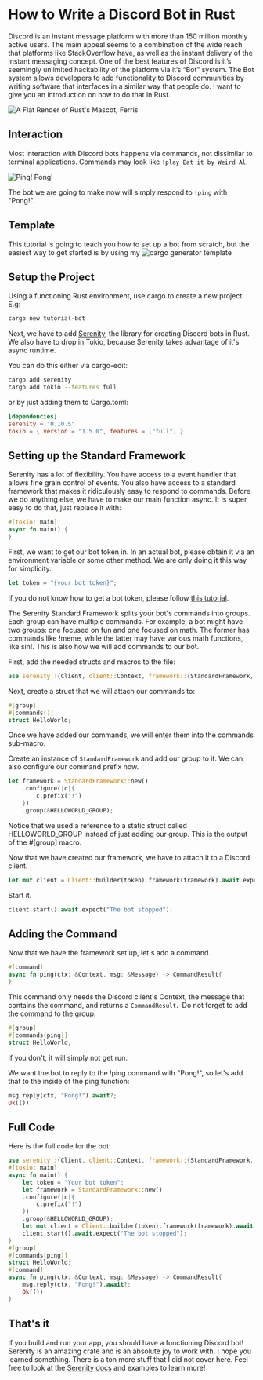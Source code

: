 # How to Write a Discord Bot in Rust

Discord is an instant message platform with more than 150 million monthly active users. The main appeal seems to a combination of the wide reach that platforms like StackOverflow have, as well as the instant delivery of the instant messaging concept. One of the best features of Discord is it’s seemingly unlimited hackability of the platform via it’s “Bot” system. The Bot system allows developers to add functionality to Discord communities by writing software that interfaces in a similar way that people do. I want to give you an introduction on how to do that in Rust.

![A Flat Render of Rust's Mascot, Ferris](/images/flat_ferris.png)

## Interaction

Most interaction with Discord bots happens via commands, not dissimilar to terminal applications. Commands may look like `!play Eat it by Weird Al`.

![Ping! Pong!](/images/ping_pong.png)

The bot we are going to make now will simply respond to `!ping` with "Pong!".

## Template

This tutorial is going to teach you how to set up a bot from scratch, but the easiest way to get started is by using my ![cargo generator template](https://github.com/chilipepperhott/discord-bot-template)

## Setup the Project

Using a functioning Rust environment, use cargo to create a new project. E.g:

```bash
cargo new tutorial-bot
```

Next, we have to add [Serenity](https://github.com/serenity-rs/serenity), the library for creating Discord bots in Rust. We also have to drop in Tokio, because Serenity takes advantage of it's async runtime.

You can do this either via cargo-edit:

```bash
cargo add serenity
cargo add tokio --features full
```
or by just adding them to Cargo.toml:

```toml
[dependencies]
serenity = "0.10.5"
tokio = { version = "1.5.0", features = ["full"] }
```

## Setting up the Standard Framework

Serenity has a lot of flexibility. You have access to a event handler that allows fine grain control of events. You also have access to a standard framework that makes it ridiculously easy to respond to commands.
Before we do anything else, we have to make our main function async. It is super easy to do that, just replace it with:

```rust
#[tokio::main]
async fn main() {
}
```

First, we want to get our bot token in. In an actual bot, please obtain it via an environment variable or some other method. We are only doing it this way for simplicity.

```rust
let token = "{your bot token}";
```

If you do not know how to get a bot token, please follow [this tutorial](https://www.getdroidtips.com/discord-bot-token/).

The Serenity Standard Framework splits your bot's commands into groups. Each group can have multiple commands. For example, a bot might have two groups: one focused on fun and one focused on math. The former has commands like !meme, while the latter may have various math functions, like sin!. This is also how we will add commands to our bot.

First, add the needed structs and macros to the file:

```rust
use serenity::{Client, client::Context, framework::{StandardFramework, standard::{CommandResult, macros::{group, command}}}, model::channel::Message};
```

Next, create a struct that we will attach our commands to:

```rust
#[group]
#[commands()]
struct HelloWorld;
```

Once we have added our commands, we will enter them into the commands sub-macro.

Create an instance of `StandardFramework` and add our group to it. We can also configure our command prefix now.

```rust
let framework = StandardFramework::new()
    .configure(|c|{
        c.prefix("!")
    })
    .group(&HELLOWORLD_GROUP);
```

Notice that we used a reference to a static struct called HELLOWORLD_GROUP instead of just adding our group. This is the output of the #[group] macro.

Now that we have created our framework, we have to attach it to a Discord client.

```rust
let mut client = Client::builder(token).framework(framework).await.expect("Could not start Discord");
```

Start it.

```rust
client.start().await.expect("The bot stopped");
```

## Adding the Command

Now that we have the framework set up, let's add a command.

```rust
#[command]
async fn ping(ctx: &Context, msg: &Message) -> CommandResult{
}
```
This command only needs the Discord client's Context, the message that contains the command, and returns a `CommandResult`.
 Do not forget to add the command to the group:

```rust
#[group]
#[commands(ping)]
struct HelloWorld;
```

If you don't, it will simply not get run.

We want the bot to reply to the !ping command with "Pong!", so let's add that to the inside of the ping function:

```rust
msg.reply(ctx, "Pong!").await?;
Ok(())
```

## Full Code

Here is the full code for the bot:

```rust
use serenity::{Client, client::Context, framework::{StandardFramework, standard::{CommandResult, macros::{group, command}}}, model::channel::Message};
#[tokio::main]
async fn main() {
    let token = "Your bot token";
    let framework = StandardFramework::new()
    .configure(|c|{
        c.prefix("!")
    })
    .group(&HELLOWORLD_GROUP);
    let mut client = Client::builder(token).framework(framework).await.expect("Could not start Discord");
    client.start().await.expect("The bot stopped");
}
#[group]
#[commands(ping)]
struct HelloWorld;
#[command]
async fn ping(ctx: &Context, msg: &Message) -> CommandResult{
    msg.reply(ctx, "Pong!").await?;
    Ok(())
}
```

## That's it

If you build and run your app, you should have a functioning Discord bot!
Serenity is an amazing crate and is an absolute joy to work with. I hope you learned something. There is a ton more stuff that I did not cover here. Feel free to look at the [Serenity docs](https://docs.rs/serenity/latest/serenity/) and examples to learn more!
